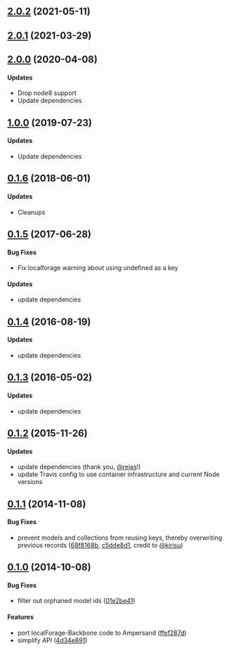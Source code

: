 <a name="2.0.2"></a>
## [2.0.2](https://github.com/Neofonie/ampersand-sync-localforage/compare/v2.0.1...v2.0.2) (2021-05-11)



<a name="2.0.1"></a>
## [2.0.1](https://github.com/Neofonie/ampersand-sync-localforage/compare/v2.0.0...v2.0.1) (2021-03-29)



<a name="1.0.0"></a>
## [2.0.0](https://github.com/Neofonie/ampersand-sync-localforage/compare/v1.0.0...v2.0.0) (2020-04-08)

#### Updates
  * Drop node8 support
  * Update dependencies
  
  
<a name="1.0.0"></a>
## [1.0.0](https://github.com/Neofonie/ampersand-sync-localforage/compare/v0.1.6...v1.0.0) (2019-07-23)

#### Updates
  * Update dependencies
  
  
<a name="0.1.6"></a>
## [0.1.6](https://github.com/Neofonie/ampersand-sync-localforage/compare/v0.1.5...v0.1.6) (2018-06-01)

#### Updates
  * Cleanups


<a name="0.1.5"></a>
## [0.1.5](https://github.com/Neofonie/ampersand-sync-localforage/compare/v0.1.4...v0.1.5) (2017-06-28)

#### Bug Fixes
  * Fix localforage warning about using undefined as a key

#### Updates
  * update dependencies 


<a name="0.1.4"></a>
## [0.1.4](https://github.com/Neofonie/ampersand-sync-localforage/compare/v0.1.3...v0.1.4) (2016-08-19)

#### Updates
  * update dependencies 


<a name="0.1.3"></a>
## [0.1.3](https://github.com/Neofonie/ampersand-sync-localforage/compare/v0.1.2...v0.1.3) (2016-05-02)

#### Updates
  * update dependencies 


<a name="0.1.2"></a>
## [0.1.2](https://github.com/Neofonie/ampersand-sync-localforage/compare/v0.1.1...v0.1.2) (2015-11-26)

#### Updates

  * update dependencies (thank you, [@rejas](https://github.com/rejas)!)
  * update Travis config to use container infrastructure and current Node versions


<a name="0.1.1"></a>
## [0.1.1](https://github.com/Neofonie/ampersand-sync-localforage/compare/v0.1.0...v0.1.1) (2014-11-08)

#### Bug Fixes

  * prevent models and collections from reusing keys, thereby overwriting previous records ([68f8168b](https://github.com/Neofonie/ampersand-sync-localforage/commit/68f8168bff8b402bc45fca6f7fe2855507ce3028), [c5dde8d1](https://github.com/garrettn/ampersand-sync-localforage/commit/c5dde8d1c5bf0ea03a0b59448eece753e1fc9662), credit to [@kirisu](https://github.com/kirisu))


<a name="0.1.0"></a>
## [0.1.0](https://github.com/Neofonie/ampersand-sync-localforage/tree/7aed305286f7d817b6249fa3a522ef7825df099e) (2014-10-08)

#### Bug Fixes

* filter out orphaned model ids ([01e2be41](https://github.com/Neofonie/ampersand-sync-localforage/commit/01e2be412183b60066f0bb849979b6175d888b40))

#### Features

* port localForage-Backbone code to Ampersand ([ffef287d](https://github.com/Neofonie/ampersand-sync-localforage/commit/ffef287d7a12bb3a33efcaebef4393bd88eaee44))
* simplify API ([4d34e891](https://github.com/Neofonie/ampersand-sync-localforage/commit/4d34e891b79f01df9dc16b577e85e8fb334541da))
